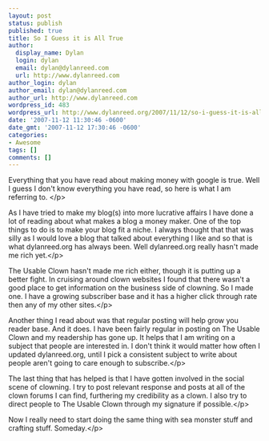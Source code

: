 ```yaml
---
layout: post
status: publish
published: true
title: So I Guess it is All True
author:
  display_name: Dylan
  login: dylan
  email: dylan@dylanreed.com
  url: http://www.dylanreed.com
author_login: dylan
author_email: dylan@dylanreed.com
author_url: http://www.dylanreed.com
wordpress_id: 483
wordpress_url: http://www.dylanreed.org/2007/11/12/so-i-guess-it-is-all-true/
date: '2007-11-12 11:30:46 -0600'
date_gmt: '2007-11-12 17:30:46 -0600'
categories:
- Awesome
tags: []
comments: []
---
```

<p>Everything that you have read about making money with google is true. Well I guess I don't know everything you have read, so here is what I am referring to. <&#47;p>
<p>As I have tried to make my blog(s) into more lucrative affairs I have done a lot of reading about what makes a blog a money maker. One of the top things to do is to make your blog fit a niche. I always thought that that was silly as I would love a blog that talked about everything I like and so that is what dylanreed.org has always been. Well dylanreed.org really hasn't made me rich yet.<&#47;p>
<p>The Usable Clown hasn't made me rich either, though it is putting up a better fight. In cruising around clown websites I found that there wasn't a good place to get information on the business side of clowning. So I made one. I have a growing subscriber base and it has a higher click through rate then any of my other sites.<&#47;p>
<p>Another thing I read about was that regular posting will help grow you reader base. And it does. I have been fairly regular in posting on The Usable Clown and my readership has gone up. It helps that I am writing on a subject that people are interested in. I don't think it would matter how often I updated dylanreed.org, until I pick a consistent subject to write about people aren't going to care enough to subscribe.<&#47;p>
<p>The last thing that has helped is that I have gotten involved in the social scene of clowning. I try to post relevant response and posts at all of the clown forums I can find, furthering my credibility as a clown. I also try to direct people to The Usable Clown through my signature if possible.<&#47;p>
<p>Now I really need to start doing the same thing with sea monster stuff and crafting stuff. Someday.<&#47;p></p>
